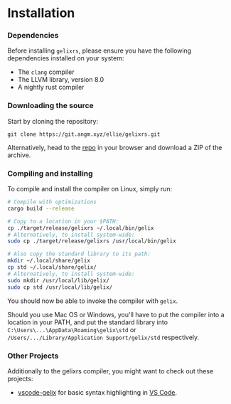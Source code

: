 # Installation

### Dependencies

Before installing `gelixrs`, please ensure you have the following dependencies 
installed on your system:
- The `clang` compiler
- The LLVM library, version 8.0
- A nightly rust compiler

### Downloading the source

Start by cloning the repository:

``` git clone https://git.angm.xyz/ellie/gelixrs.git ```

Alternatively, head to the [repo](https://git.angm.xyz/ellie/gelixrs)
in your browser and download a ZIP of the archive.

### Compiling and installing

To compile and install the compiler on Linux, simply run:

```bash
# Compile with optimizations
cargo build --release

# Copy to a location in your $PATH:
cp ./target/release/gelixrs ~/.local/bin/gelix
# Alternatively, to install system-wide:
sudo cp ./target/release/gelixrs /usr/local/bin/gelix

# Also copy the standard library to its path:
mkdir ~/.local/share/gelix
cp std ~/.local/share/gelix/
# Alternatively, to install system-wide:
sudo mkdir /usr/local/lib/gelix/
sudo cp std /usr/local/lib/gelix/
```

You should now be able to invoke the compiler with `gelix`.

Should you use Mac OS or Windows, you'll have to put the compiler into a location
in your PATH, and put the standard library into 
`C:\Users\...\AppData\Roaming\gelix\std` or `/Users/.../Library/Application Support/gelix/std` respectively.

### Other Projects

Additionally to the gelixrs compiler, you might want to check out these
projects:

- [vscode-gelix](https://git.angm.xyz/ellie/vscode-gelix) for basic syntax
highlighting in [VS Code](https://code.visualstudio.com/).